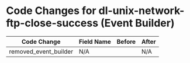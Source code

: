 # Code Changes for dl-unix-network-ftp-close-success (Event Builder)

| Code Change | Field Name | Before | After |
|-------------|------------|--------|-------|
| removed_event_builder | N/A |  | N/A |